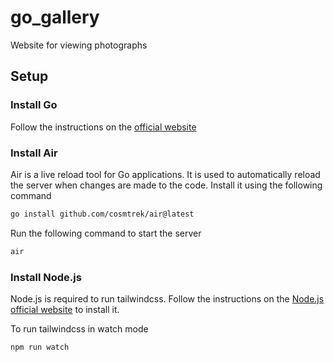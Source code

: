 # go_gallery

Website for viewing photographs

## Setup

### Install Go

Follow the instructions on the [official website](https://golang.org/doc/install)

### Install Air

Air is a live reload tool for Go applications. It is used to automatically reload the server when changes are made to the code. Install it using the following command

```bash
go install github.com/cosmtrek/air@latest
```

Run the following command to start the server

```bash
air
```

### Install Node.js

Node.js is required to run tailwindcss. Follow the instructions on the [Node.js official website](https://nodejs.org/en/download/) to install it.

To run tailwindcss in watch mode

```bash
npm run watch
```

